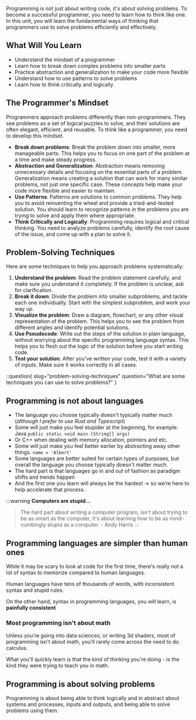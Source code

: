 Programming is not just about writing code, it's about solving problems. To become a successful programmer, you need to learn how to think like one. In this unit, you will learn the fundamental ways of thinking that programmers use to solve problems efficiently and effectively.

## What Will You Learn

- Understand the mindset of a programmer
- Learn how to break down complex problems into smaller parts
- Practice abstraction and generalization to make your code more flexible
- Understand how to use patterns to solve problems
- Learn how to think critically and logically

## The Programmer's Mindset

Programmers approach problems differently than non-programmers. They see problems as a set of logical puzzles to solve, and their solutions are often elegant, efficient, and reusable. To think like a programmer, you need to develop this mindset.

- **Break down problems**: Break the problem down into smaller, more manageable parts. This helps you to focus on one part of the problem at a time and make steady progress.
- **Abstraction and Generalization**: Abstraction means removing unnecessary details and focusing on the essential parts of a problem. Generalization means creating a solution that can work for many similar problems, not just one specific case. These concepts help make your code more flexible and easier to maintain.
- **Use Patterns**: Patterns are solutions to common problems. They help you to avoid reinventing the wheel and provide a tried-and-tested solution. You should learn to recognize patterns in the problems you are trying to solve and apply them where appropriate.
- **Think Critically and Logically**: Programming requires logical and critical thinking. You need to analyze problems carefully, identify the root cause of the issue, and come up with a plan to solve it.

## Problem-Solving Techniques

Here are some techniques to help you approach problems systematically:

1. **Understand the problem**: Read the problem statement carefully, and make sure you understand it completely. If the problem is unclear, ask for clarification.
2. **Break it down**: Divide the problem into smaller subproblems, and tackle each one individually. Start with the simplest subproblem, and work your way up.
3. **Visualize the problem**: Draw a diagram, flowchart, or any other visual representation of the problem. This helps you to see the problem from different angles and identify potential solutions.
4. **Use Pseudocode**: Write out the steps of the solution in plain language, without worrying about the specific programming language syntax. This helps you to flesh out the logic of the solution before you start writing code.
5. **Test your solution**: After you've written your code, test it with a variety of inputs. Make sure it works correctly in all cases.

::question{ slug="problem-solving-techniques" question="What are some techniques you can use to solve problems?" }

## Programming is not about languages

- The language you choose typically doesn't typically matter much (*although I prefer to use Rust and Typescript*)
- Some will just make you feel stupider at the beginning, for example: Java `public static void main (String[] args)`
- Or C++ when dealing with memory allocation, pointers and etc.
- Some will just make you feel better earlier by abstracting away other things. `name = 'Albert'`
- Some languages are better suited for certain types of purposes, but overall the language you choose typically doesn't matter much.
- The hard part is that languages go in and out of fashion as paradigm shifts and trends happen
- And the first one you learn will always be the hardest → so we’re here to help accelerate that process.

:::warning
**Computers are stupid...**

> The hard part about writing a computer program, isn't about trying to be as smart as the computer, it's about learning how to be as mind-numbingly stupid as a computer. - Andy Harris
:::

## Programming languages are simpler than human ones

While it may be scary to look at code for the first time, there's really not a lot of syntax to memorize compared to human languages.

Human languages have tens of thousands of words, with inconsistent syntax and stupid rules.

On the other hand, syntax in programming languages, you will learn, is **painfully consistent**

### Most programming isn't about math

Unless you're going into data sciences, or writing 3d shaders, most of programming isn't about math, you'll rarely come across the need to do calculus.

What you'll quickly learn is that the kind of thinking you're doing - is the kind they were trying to teach you in math.

## Programming is about solving problems

Programming is about being able to think logically and in abstract about systems and processes, inputs and outputs, and being able to solve problems using them.
